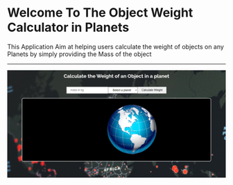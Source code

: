# Welcome To The Object Weight Calculator in Planets #

This Application Aim at helping users calculate the weight of objects on any Planets by simply providing the Mass of the object

- - - -
![picture alt](/Img/download.png)